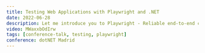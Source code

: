 ```yaml
---
title: Testing Web Applications with Playwright and .NET
date: 2022-06-28
description: Let me introduce you to Playwright - Reliable end-to-end cross browser testing for modern web apps, by Microsoft and fully open source. Playwright’s codegen generates tests for you in JavaScript, TypeScript, Dot Net, Java or Python. Now you really have no excuses. It\’s time to play your tests wright.
video: MWaxxbOdIrw
tags: [conference-talk, testing, playwright]
conference: dotNET Madrid
---
```


